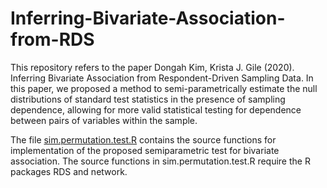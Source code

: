 # Inferring-Bivariate-Association-from-RDS

This repository refers to the paper Dongah Kim, Krista J. Gile (2020). Inferring Bivariate Association from Respondent-Driven Sampling Data. In this paper, we proposed a method to semi-parametrically estimate the null distributions of standard test statistics in the presence of sampling dependence, allowing for more valid statistical testing for dependence between pairs of variables within the sample. 

The file [sim.permutation.test.R](https://github.com/donga0223/Inferring-Bivariate-Association-from-RDS/blob/master/sim.permutation.test.R) contains the source functions for implementation of the proposed semiparametric test for bivariate association. The source functions in sim.permutation.test.R require the R packages RDS and network.
